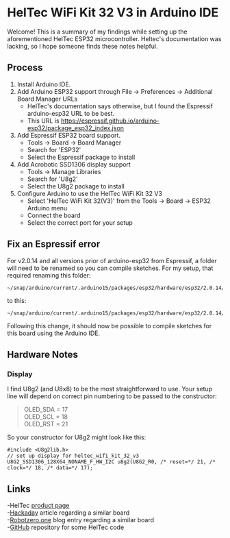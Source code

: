# HelTec WiFi Kit 32 V3 in Arduino IDE
Welcome! This is a summary of my findings while setting up the aforementioned HelTec ESP32 microcontroller. Heltec's documentation was lacking, so I hope someone finds these notes helpful.

## Process
1. Install Arduino IDE.
2. Add Arduino ESP32 support through File -> Preferences -> Additional Board Manager URLs
    * HelTec's documentation says otherwise, but I found the Espressif arduino-esp32 URL to be best.
    * This URL is https://espressif.github.io/arduino-esp32/package_esp32_index.json
3. Add Espressif ESP32 board support.
    * Tools -> Board -> Board Manager
    * Search for 'ESP32'
    * Select the Espressif package to install
4. Add Acrobotic SSD1306 display support
    * Tools -> Manage Libraries
    * Search for 'U8g2'
    * Select the U8g2 package to install
4. Configure Arduino to use the HelTec WiFi Kit 32 V3
    * Select 'HelTec WiFi Kit 32(V3)' from the Tools -> Board -> ESP32 Arduino menu
    * Connect the board
    * Select the correct port for your setup

## Fix an Espressif error
For v2.0.14 and all versions prior of arduino-esp32 from Espressif, a folder will need to be renamed so you can compile sketches. For my setup, that required renaming this folder:

```
~/snap/arduino/current/.arduino15/packages/esp32/hardware/esp32/2.0.14/variants/heltec_wifi_kit_32_v3
```

to this:

```
~/snap/arduino/current/.arduino15/packages/esp32/hardware/esp32/2.0.14/variants/heltec_wifi_kit_32_V3
```

Following this change, it should now be possible to compile sketches for this board using the Arduino IDE.

## Hardware Notes
### Display
I find U8g2 (and U8x8) to be the most straightforward to use. Your setup line will depend on correct pin numbering to be passed to the constructor:

> OLED_SDA = 17  
> OLED_SCL = 18  
> OLED_RST = 21  

So your constructor for U8g2 might look like this:

```
#include <U8g2lib.h>
// set up display for heltec_wifi_kit_32_v3
U8G2_SSD1306_128X64_NONAME_F_HW_I2C u8g2(U8G2_R0, /* reset=*/ 21, /* clock=*/ 18, /* data=*/ 17);
```

## Links
-HelTec [product page](http://hiletgo.com/ProductDetail/2157143.html)  
-[Hackaday](https://hackaday.io/project/26991-esp32-board-wifi-lora-32) article regarding a similar board  
-[Robotzero.one](https://robotzero.one/heltec-wifi-kit-32/) blog entry regarding a similar board  
-[GitHub](https://github.com/HelTecAutomation/Heltec_ESP32) repository for some HelTec code  
